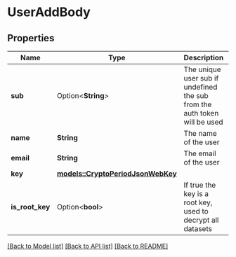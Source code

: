 # UserAddBody

## Properties

Name | Type | Description | Notes
------------ | ------------- | ------------- | -------------
**sub** | Option<**String**> | The unique user sub if undefined the sub from the auth token will be used | [optional]
**name** | **String** | The name of the user | 
**email** | **String** | The email of the user | 
**key** | [**models::CryptoPeriodJsonWebKey**](crypto.JsonWebKey.md) |  | 
**is_root_key** | Option<**bool**> | If true the key is a root key, used to decrypt all datasets | [optional]

[[Back to Model list]](../README.md#documentation-for-models) [[Back to API list]](../README.md#documentation-for-api-endpoints) [[Back to README]](../README.md)


